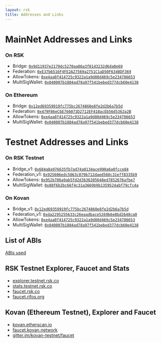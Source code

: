 ```yaml
---
layout: rsk
title: Addresses and Links
---
```


# MainNet Addresses and Links

### On RSK

  - Bridge: [`0x9d11937e2179dc5270aa86a3f8143232d6da0e69`](https://blockscout.com/rsk/mainnet/address/0x9d11937E2179dC5270Aa86A3f8143232D6DA0E69)
  - Federation: [`0xE37b6516F4FE2A27569a2751C1aD50F6340DF369`](https://blockscout.com/rsk/mainnet/address/0xE37b6516F4FE2A27569a2751C1aD50F6340DF369/transactions)
  - AllowTokens: [`0xe4aa0f414725c9322a1a9d80d469c5e234786653`](https://blockscout.com/rsk/mainnet/address/0xe4aa0f414725c9322a1a9d80d469c5E234786653)
  - MultiSigWallet: [`0x040007b1804ad78a97f541bebed377dcb60e4138`](https://blockscout.com/rsk/mainnet/address/0x040007b1804aD78A97f541bEBED377dcb60E4138)

### On Ethereum

  - Bridge: [`0x12ed69359919fc775bc2674860e8fe2d2b6a7b5d`](https://etherscan.io/address/0x12ed69359919fc775bc2674860e8fe2d2b6a7b5d)
  - Federation: [`0x479F86eCbE766073D2712EF418acEb56d5362a2B`](https://etherscan.io/address/0x479F86eCbE766073D2712EF418acEb56d5362a2B)
  - AllowTokens: [`0xe4aa0f414725c9322a1a9d80d469c5e234786653`](https://etherscan.io/address/0xe4aa0f414725c9322a1a9d80d469c5e234786653)
  - MultiSigWallet: [`0x040007b1804ad78a97f541bebed377dcb60e4138`](https://etherscan.io/address/0x040007b1804ad78a97f541bebed377dcb60e4138)

# Testnet Addresses and Links

### On RSK Testnet

  - Bridge_v1: [`0x684a8a976635fb7ad74a0134ace990a6a0fcce84`](https://explorer.testnet.rsk.co/address/0x684a8a976635fb7ad74a0134ace990a6a0fcce84)
  - Federation_v1: [`0x925606edc5863c079b712daed560c31eff8335b9`](https://explorer.testnet.rsk.co/address/0x925606edc5863c079b712daed560c31eff8335b9)
  - AllowTokens: [`0x952b706a9ab5fd2d3b36205648ed7852676afbe7`](https://explorer.testnet.rsk.co/address/0x952b706a9ab5fd2d3b36205648ed7852676afbe7)
  - MultiSigWallet: [`0x88f6b2bc66f4c31a3669b9b1359524abf79cfc4a`](https://explorer.testnet.rsk.co/address/0x88f6b2bc66f4c31a3669b9b1359524abf79cfc4a)
 

### On Kovan

  - Bridge_v1: [`0x12ed69359919fc775bc2674860e8fe2d2b6a7b5d`](https://kovan.etherscan.io/address/0x12ed69359919fc775bc2674860e8fe2d2b6a7b5d)
  - Federation_v1: [`0xda2295255633c26eaadbace5269b6e8bd2648ca0`](https://kovan.etherscan.io/address/0xda2295255633c26eaadbace5269b6e8bd2648ca0)
  - AllowTokens: [`0xe4aa0f414725c9322a1a9d80d469c5e234786653`](https://kovan.etherscan.io/address/0xe4aa0f414725c9322a1a9d80d469c5e234786653)
  - MultiSigWallet: [`0x040007b1804ad78a97f541bebed377dcb60e4138`](https://kovan.etherscan.io/address/0x040007b1804ad78a97f541bebed377dcb60e4138)

## List of ABIs

[ABIs used](https://github.com/rsksmart/tokenbridge/tree/master/abis)

## RSK Testnet Explorer, Faucet and Stats
- [explorer.testnet.rsk.co](https://explorer.testnet.rsk.co/)
- [stats.testnet.rsk.co](https://stats.testnet.rsk.co/)
- [faucet.rsk.co](https://faucet.rsk.co/)
- [faucet.rifos.org](https://faucet.rifos.org/)

## Kovan (Ethereum Testnet), Explorer and Faucet

- [kovan.etherscan.io](https://kovan.etherscan.io/)
- [faucet.kovan.network](https://faucet.kovan.network/)
- [gitter.im/kovan-testnet/faucet](https://gitter.im/kovan-testnet/faucet)
